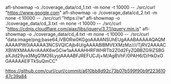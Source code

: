 afl-showmap -o ./coverage_data/cd_1.txt -m none -t 10000 -- ./src/curl "https://www.google.com"
afl-showmap -o ./coverage_data/cd_2.txt -m none -t 10000 -- ./src/curl "https://w"
afl-showmap -o ./coverage_data/cd_3.txt -m none -t 10000 -- ./src/curl "https://cdnjs.cloudflare.com/ajax/libs/jquery/3.7.1/jquery.min.js"
afl-showmap -o ./coverage_data/cd_4.txt -m none -t 10000 -- ./src/curl "data:image/png;base64,iVBORw0KGgoAAAANSUhEUgAAABAAAAAQAQMAAAAlPW0iAAAAA3NCSVQICAjb4U/gAAAABlBMVEXMzMz////TjRV2AAAACXBIWXMAAArrAAAK6wGCiw1aAAAAHHRFWHRTb2Z0d2FyZQBBZG9iZSBGaXJld29ya3MgQ1M26LyyjAAAABFJREFUCJlj+M/AgBVhF/0PAH6/D/HkDxOGAAAAAElFTkSuQmCC"



https://github.com/curl/curl/commit/a610bb8d92c73b07b599f90b9f22361047c39a84

